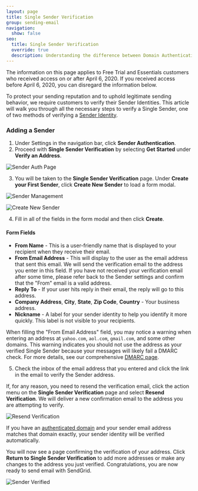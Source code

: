 ```yaml
---
layout: page
title: Single Sender Verification
group: sending-email
navigation:
  show: false
seo:
  title: Single Sender Verification
  override: true
  description: Understanding the difference between Domain Authentication and verifying a Single Sender.
---
```


<call-out>

The information on this page applies to Free Trial and Essentials customers who received access on or after April 6, 2020. If you received access before April 6, 2020, you can disregard the information below.

</call-out>

To protect your sending reputation and to uphold legitimate sending behavior, we require customers to verify their Sender Identities. This article will walk you through all the necessary steps to verify a Single Sender, one of two methods of verifying a [Sender Identity]({{root_url}}/for-developers/sending-email/sender-identity/).

### Adding a Sender

1. Under Settings in the navigation bar, click **Sender Authentication**.
2. Proceed with **Single Sender Verification** by selecting **Get Started** under **Verify an Address**.

![Sender Auth Page]({{root_url}}/img/sender-verification-sender-auth-page.png 'Sender Auth Page')

3. You will be taken to the **Single Sender Verification** page. Under **Create your First Sender**, click **Create New Sender** to load a form modal.

![Sender Management]({{root_url}}/img/sender-verification-sender-management-page.png 'Sender Management')

![Create New Sender]({{root_url}}/img/sender-verification-form-modal.png 'Create New Sender')

4. Fill in all of the fields in the form modal and then click **Create**.

#### Form Fields

- **From Name** - This is a user-friendly name that is displayed to your recipient when they receive their email.
- **From Email Address** - This will display to the user as the email address that sent this email. We will send the verification email to the address you enter in this field. If you have not received your verification email after some time, please refer back to the Sender settings and confirm that the "From" email is a valid address.
- **Reply To** - If your user hits reply in their email, the reply will go to this address.
- **Company Address**, **City**, **State**, **Zip Code**, **Country** - Your business address.
- **Nickname** - A label for your sender identity to help you identify it more quickly. This label is not visible to your recipients.

<call-out>

When filling the "From Email Address" field, you may notice a warning when entering an address at `yahoo.com`, `aol.com`, `gmail.com`, and some other domains. This warning indicates you should not use the address as your verified Single Sender because your messages will likely fail a DMARC check. For more details, see our comprehensive [DMARC page]({{root_url}}/ui/sending-email/dmarc/).

</call-out>

5. Check the inbox of the email address that you entered and click the link in the email to verify the Sender address.

If, for any reason, you need to resend the verification email, click the action menu on the **Single Sender Verification** page and select **Resend Verification**. We will deliver a new confirmation email to the address you are attempting to verify.

![Resend Verification]({{root_url}}/img/sender-verification-resend-verification.png 'Resend Verification')

<call-out>

If you have an [authenticated domain]({{root_url}}/ui/account-and-settings/how-to-set-up-domain-authentication/) and your sender email address matches that domain exactly, your sender identity will be verified automatically.

</call-out>

You will now see a page confirming the verification of your address. Click **Return to Single Sender Verification** to add more addresses or make any changes to the address you just verified. Congratulations, you are now ready to send email with SendGrid.

![Sender Verified]({{root_url}}/img/sender-verification-sender-verified-page.png 'Sender Verified')
